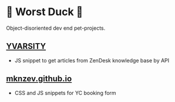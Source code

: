 # 🦆 Worst Duck 🦆
Object-disoriented dev end pet-projects.

## [YVARSITY](https://github.com/mknzev/mknzev.github.io/tree/master/yvarsity) 
  
  * JS snippet to get articles from ZenDesk knowledge base by API

## [mknzev.github.io](mknzev.github.io)
  
  * CSS and JS snippets for YC booking form
